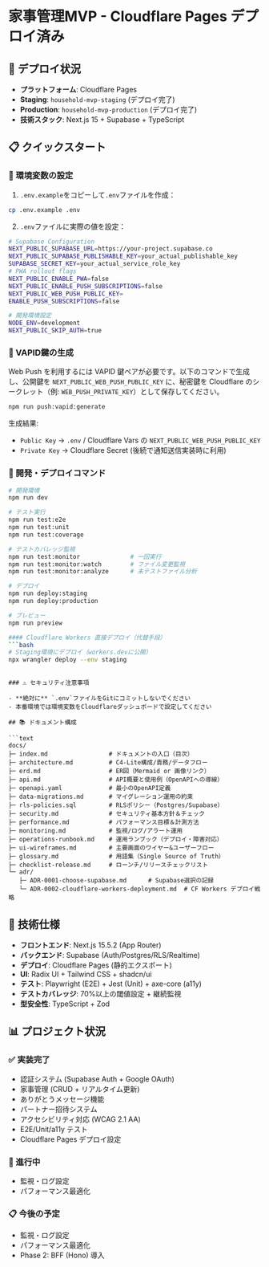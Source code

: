 # 家事管理MVP - Cloudflare Pages デプロイ済み

## 🚀 デプロイ状況

- **プラットフォーム**: Cloudflare Pages
- **Staging**: `household-mvp-staging` (デプロイ完了)
- **Production**: `household-mvp-production` (デプロイ完了)
- **技術スタック**: Next.js 15 + Supabase + TypeScript

## 📋 クイックスタート

### 🔧 環境変数の設定

1. `.env.example`をコピーして`.env`ファイルを作成：
```bash
cp .env.example .env
```

2. `.env`ファイルに実際の値を設定：
```bash
# Supabase Configuration
NEXT_PUBLIC_SUPABASE_URL=https://your-project.supabase.co
NEXT_PUBLIC_SUPABASE_PUBLISHABLE_KEY=your_actual_publishable_key
SUPABASE_SECRET_KEY=your_actual_service_role_key
# PWA rollout flags
NEXT_PUBLIC_ENABLE_PWA=false
NEXT_PUBLIC_ENABLE_PUSH_SUBSCRIPTIONS=false
NEXT_PUBLIC_WEB_PUSH_PUBLIC_KEY=
ENABLE_PUSH_SUBSCRIPTIONS=false

# 開発環境設定
NODE_ENV=development
NEXT_PUBLIC_SKIP_AUTH=true
```

### 🔐 VAPID鍵の生成

Web Push を利用するには VAPID 鍵ペアが必要です。以下のコマンドで生成し、公開鍵を `NEXT_PUBLIC_WEB_PUSH_PUBLIC_KEY` に、秘密鍵を Cloudflare のシークレット（例: `WEB_PUSH_PRIVATE_KEY`）として保存してください。

```bash
npm run push:vapid:generate
```

生成結果:
- `Public Key` → `.env` / Cloudflare Vars の `NEXT_PUBLIC_WEB_PUSH_PUBLIC_KEY`
- `Private Key` → Cloudflare Secret (後続で通知送信実装時に利用)

### 🚀 開発・デプロイコマンド

```bash
# 開発環境
npm run dev

# テスト実行
npm run test:e2e
npm run test:unit
npm run test:coverage

# テストカバレッジ監視
npm run test:monitor              # 一回実行
npm run test:monitor:watch        # ファイル変更監視
npm run test:monitor:analyze      # 未テストファイル分析

# デプロイ
npm run deploy:staging
npm run deploy:production

# プレビュー
npm run preview

#### Cloudflare Workers 直接デプロイ（代替手段）
```bash
# Staging環境にデプロイ（workers.devに公開）
npx wrangler deploy --env staging
```
```

### ⚠️ セキュリティ注意事項

- **絶対に** `.env`ファイルをGitにコミットしないでください
- 本番環境では環境変数をCloudflareダッシュボードで設定してください

## 📚 ドキュメント構成

```text
docs/
├─ index.md                 # ドキュメントの入口（目次）
├─ architecture.md          # C4-Lite構成/責務/データフロー
├─ erd.md                   # ER図（Mermaid or 画像リンク）
├─ api.md                   # API概要と使用例（OpenAPIへの導線）
├─ openapi.yaml             # 最小のOpenAPI定義
├─ data-migrations.md       # マイグレーション運用の約束
├─ rls-policies.sql         # RLSポリシー（Postgres/Supabase）
├─ security.md              # セキュリティ基本方針＆チェック
├─ performance.md           # パフォーマンス目標＆計測方法
├─ monitoring.md            # 監視/ログ/アラート運用
├─ operations-runbook.md    # 運用ランブック（デプロイ・障害対応）
├─ ui-wireframes.md         # 主要画面のワイヤー&ユーザーフロー
├─ glossary.md              # 用語集（Single Source of Truth）
├─ checklist-release.md     # ローンチ/リリースチェックリスト
└─ adr/
   ├─ ADR-0001-choose-supabase.md      # Supabase選択の記録
   └─ ADR-0002-cloudflare-workers-deployment.md  # CF Workers デプロイ戦略
```

## 🔧 技術仕様

- **フロントエンド**: Next.js 15.5.2 (App Router)
- **バックエンド**: Supabase (Auth/Postgres/RLS/Realtime)
- **デプロイ**: Cloudflare Pages (静的エクスポート)
- **UI**: Radix UI + Tailwind CSS + shadcn/ui
- **テスト**: Playwright (E2E) + Jest (Unit) + axe-core (a11y)
- **テストカバレッジ**: 70%以上の閾値設定 + 継続監視
- **型安全性**: TypeScript + Zod

## 📊 プロジェクト状況

### ✅ 実装完了
- 認証システム (Supabase Auth + Google OAuth)
- 家事管理 (CRUD + リアルタイム更新)
- ありがとうメッセージ機能
- パートナー招待システム
- アクセシビリティ対応 (WCAG 2.1 AA)
- E2E/Unit/a11y テスト
- Cloudflare Pages デプロイ設定

### 🔄 進行中
- 監視・ログ設定
- パフォーマンス最適化

### 📋 今後の予定
- 監視・ログ設定
- パフォーマンス最適化
- Phase 2: BFF (Hono) 導入
